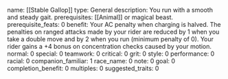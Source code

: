 name: [[Stable Gallop]]
type: General
description: You run with a smooth and steady gait.
prerequisites: [[Animal]] or magical beast.
prerequisite_feats: 0
benefit: Your AC penalty when charging is halved. The penalties on ranged attacks made by your rider are reduced by 1 when you take a double move and by 2 when you run (minimum penalty of 0). Your rider gains a +4 bonus on concentration checks caused by your motion.
normal: 0
special: 0
teamwork: 0
critical: 0
grit: 0
style: 0
performance: 0
racial: 0
companion_familiar: 1
race_name: 0
note: 0
goal: 0
completion_benefit: 0
multiples: 0
suggested_traits: 0
